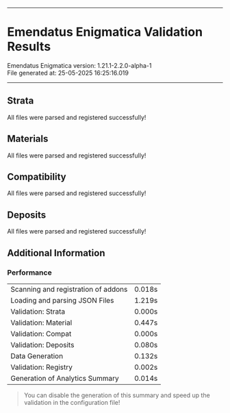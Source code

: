 <hr>

# Emendatus Enigmatica Validation Results
Emendatus Enigmatica version: 1.21.1-2.2.0-alpha-1<br>
File generated at: 25-05-2025 16:25:16.019<br>
<hr>

## Strata
All files were parsed and registered successfully!<br>
## Materials
All files were parsed and registered successfully!<br>
## Compatibility
All files were parsed and registered successfully!<br>
## Deposits
All files were parsed and registered successfully!<br>
## Additional Information
### Performance
<table><tr><td>Scanning and registration of addons</td><td>0.018s</td></tr><tr><td>Loading and parsing JSON Files</td><td>1.219s</td></tr><tr><td>Validation: Strata</td><td>0.000s</td></tr><tr><td>Validation: Material</td><td>0.447s</td></tr><tr><td>Validation: Compat</td><td>0.000s</td></tr><tr><td>Validation: Deposits</td><td>0.080s</td></tr><tr><td>Data Generation</td><td>0.132s</td></tr><tr><td>Validation: Registry</td><td>0.002s</td></tr><tr><td>Generation of Analytics Summary</td><td>0.014s</td></tr></table>


> You can disable the generation of this summary and speed up the validation in the configuration file!

